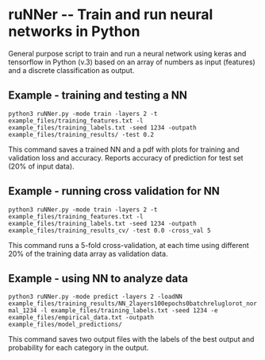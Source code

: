# ruNNer -- Train and run neural networks in Python

General purpose script to train and run a neural network using keras and tensorflow in Python (v.3) based on an array of numbers as input (features) and a discrete classification as output.

## Example - training and testing a NN
`python3 ruNNer.py -mode train -layers 2 -t example_files/training_features.txt -l example_files/training_labels.txt -seed 1234 -outpath example_files/training_results/ -test 0.2`

This command saves a trained NN and a pdf with plots for training and validation loss and accuracy. Reports accuracy of prediction for test set (20% of input data).

## Example - running cross validation for NN
`python3 ruNNer.py -mode train -layers 2 -t example_files/training_features.txt -l example_files/training_labels.txt -seed 1234 -outpath example_files/training_results_cv/ -test 0.0 -cross_val 5`

This command runs a 5-fold cross-validation, at each time using different 20% of the training data array as validation data.

## Example - using NN to analyze data
`python3 ruNNer.py -mode predict -layers 2 -loadNN example_files/training_results/NN_2layers100epochs0batchreluglorot_normal_1234 -l example_files/training_labels.txt -seed 1234 -e example_files/empirical_data.txt -outpath example_files/model_predictions/`

This command saves two output files with the labels of the best output and probability for each category in the output.
